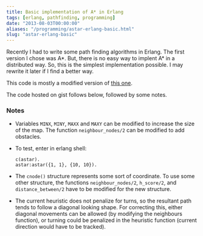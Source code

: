 ```yaml
---
title: Basic implementation of A* in Erlang
tags: [erlang, pathfinding, programming]
date: "2013-08-03T00:00:00"
aliases: "/programming/astar-erlang-basic.html"
slug: "astar-erlang-basic"
---
```


Recently I had to write some path finding algorithms in Erlang. The first version I chose was A\*. But, there is no easy way to implent A\* in a distributed way. So, this is the simplest implementation possible. I may rewrite it later if I find a better way.

This code is mostly a modified version of [this one](http://stevegilham.blogspot.in/2008/10/first-refactoring-of-star-in-erlang.html).

The code hosted on gist follows below, followed by some notes.

<script src="https://gist.github.com/srijan/6142366.js"></script>

### Notes

* Variables `MINX`, `MINY`, `MAXX` and `MAXY` can be modified to increase the size of the map. The function `neighbour_nodes/2` can be modified to add obstacles.

* To test, enter in erlang shell:

      c(astar).
      astar:astar({1, 1}, {10, 10}).

* The `cnode()` structure represents some sort of coordinate. To use some other structure, the functions `neighbour_nodes/2`, `h_score/2`, and `distance_between/2` have to be modified for the new structure.

* The current heuristic does not penalize for turns, so the resultant path tends to follow a diagonal looking shape. For correcting this, either diagonal movements can be allowed (by modifying the neighbours function), or turning could be penalized in the heuristic function (current direction would have to be tracked).
